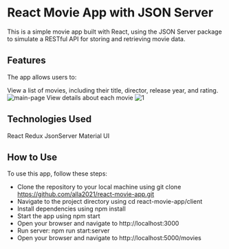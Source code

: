 # React Movie App with JSON Server
This is a simple movie app built with React, using the JSON Server package to simulate a RESTful API for storing and retrieving movie data.

## Features
The app allows users to:

View a list of movies, including their title, director, release year, and rating.
![main-page](https://user-images.githubusercontent.com/75502074/234050454-b7af9939-9b8f-4fb4-a2d8-93747631e9d2.png)
View details about each movie
![1](https://user-images.githubusercontent.com/75502074/234050513-13bed173-74a1-4909-8f74-c695dfe8ad91.png)

## Technologies Used
React
Redux
JsonServer
Material UI

## How to Use
To use this app, follow these steps:

- Clone the repository to your local machine using git clone https://github.com/alla2021/react-movie-app.git
- Navigate to the project directory using cd react-movie-app/client
- Install dependencies using npm install
- Start the app using npm start
- Open your browser and navigate to http://localhost:3000
- Run server: npm run start:server
- Open your browser and navigate to http://localhost:5000/movies
